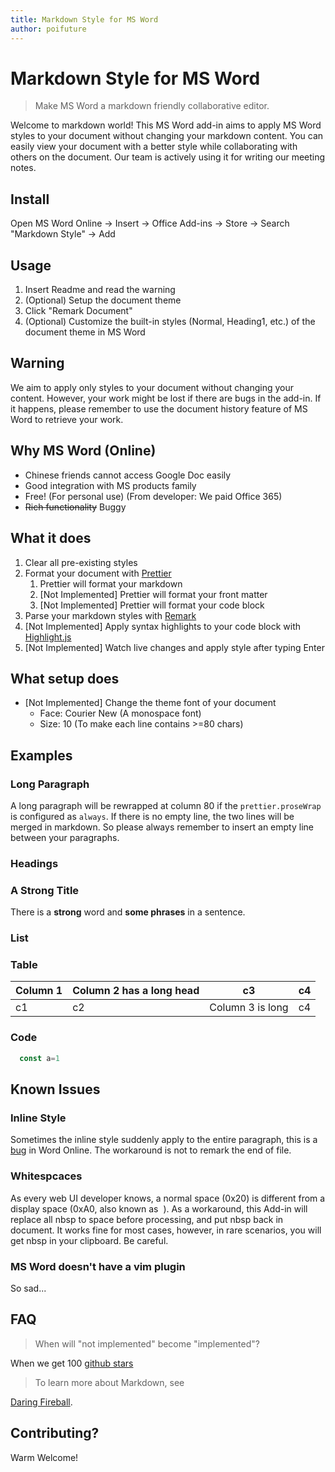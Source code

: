 ```yaml
---
title: Markdown Style for MS Word
author: poifuture
---
```


<!-- prettier-ignore-start -->
<!-- markdownlint-disable -->
<!-- DO NOT FORMAT. This file is used to teach people how to use prettier in MS Word, so we keep exactly whatever it looks. -->

# Markdown Style for MS Word

> Make MS Word a markdown friendly collaborative editor.

Welcome to markdown world!
This MS Word add-in aims to apply MS Word styles to your document without changing your markdown content.
You can easily view your document with a better style while collaborating with others on the document.
Our team is actively using it for writing our meeting notes.

<!-- INSTALL SECTION BEGIN  -->

## Install

Open MS Word Online -> Insert -> Office Add-ins -> Store -> Search "Markdown Style" -> Add

<!-- INSTALL SECTION END -->

## Usage

1. Insert Readme and read the warning
1. (Optional) Setup the document theme
1. Click "Remark Document"
1. (Optional) Customize the built-in styles (Normal, Heading1, etc.) of the document theme in MS Word

## Warning

We aim to apply only styles to your document without changing your content. However, your work might be lost if there are bugs in the add-in. If it happens, please remember to use the document history feature of MS Word to retrieve your work.

## Why MS Word (Online)

* Chinese friends cannot access Google Doc easily
* Good integration with MS products family
* Free! (For personal use) (From developer: We paid Office 365)
* ~~Rich functionality~~ Buggy

## What it does

1. Clear all pre-existing styles
1. Format your document with [Prettier](https://github.com/prettier/prettier)
   1. Prettier will format your markdown
   1. [Not Implemented] Prettier will format your front matter
   1. [Not Implemented] Prettier will format your code block
1. Parse your markdown styles with [Remark](https://github.com/remarkjs/remark)
1. [Not Implemented] Apply syntax highlights to your code block with [Highlight.js](https://github.com/highlightjs/highlight.js/)
1. [Not Implemented] Watch live changes and apply style after typing Enter

## What setup does

* [Not Implemented] Change the theme font of your document
  - Face: Courier New (A monospace font)
  - Size: 10 (To make each line contains >=80 chars)

## Examples

### Long Paragraph

A long paragraph will be rewrapped at column 80 if the `prettier.proseWrap` is configured as `always`.
If there is no empty line, the two lines will be merged in markdown.
So please always remember to insert an empty line between your paragraphs.

### Headings

### A **Strong** Title

There is a **strong** word and **some phrases** in a sentence.

### List

### Table

Column 1 | Column 2 has a long head | c3 | c4
--- | --- | --- | ---
c1 | c2 | Column 3 is long | c4

### Code

```javascript
  const a=1
```

## Known Issues

### Inline Style

Sometimes the inline style suddenly apply to the entire paragraph, this is a [bug](https://github.com/OfficeDev/office-js/issues/586) in Word Online. The workaround is not to remark the end of file.

### Whitespcaces

As every web UI developer knows, a normal space (0x20) is different from a display space (0xA0, also known as &nbsp;). As a workaround, this Add-in will replace all nbsp to space before processing, and put nbsp back in document. It works fine for most cases, however, in rare scenarios, you will get nbsp in your clipboard. Be careful.

### MS Word doesn't have a vim plugin

So sad...

## FAQ

> When will "not implemented" become "implemented"?

When we get 100 [github stars](https://github.com/poifuture/word-add-in-markdown-style)

> To learn more about Markdown, see

[Daring Fireball](http://daringfireball.net/).

## Contributing?

Warm Welcome!

<!-- prettier-ignore-end -->
